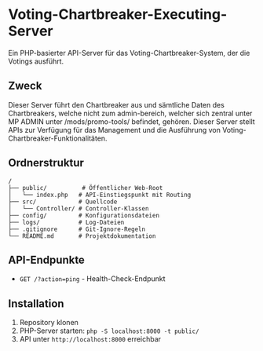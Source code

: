 # Voting-Chartbreaker-Executing-Server

Ein PHP-basierter API-Server für das Voting-Chartbreaker-System, der die Votings ausführt.

## Zweck
Dieser Server führt den Chartbreaker aus und sämtliche Daten des Chartbreakers, welche nicht zum admin-bereich, welcher sich zentral unter MP ADMIN unter /mods/promo-tools/ befindet, gehören.
Dieser Server stellt APIs zur Verfügung für das Management und die Ausführung von Voting-Chartbreaker-Funktionalitäten.

## Ordnerstruktur

```
/
├── public/          # Öffentlicher Web-Root
│   └── index.php   # API-Einstiegspunkt mit Routing
├── src/            # Quellcode
│   └── Controller/ # Controller-Klassen
├── config/         # Konfigurationsdateien
├── logs/           # Log-Dateien
├── .gitignore      # Git-Ignore-Regeln
└── README.md       # Projektdokumentation
```

## API-Endpunkte

- `GET /?action=ping` - Health-Check-Endpunkt

## Installation

1. Repository klonen
2. PHP-Server starten: `php -S localhost:8000 -t public/`
3. API unter `http://localhost:8000` erreichbar
